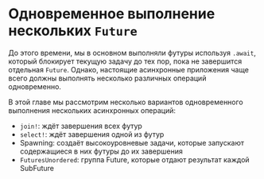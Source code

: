 # Одновременное выполнение нескольких `Future`

До этого времени, мы в основном выполняли футуры используя `.await`, который блокирует текущую задачу до тех пор, пока не завершится отдельная `Future`. Однако, настоящие асинхронные приложения чаще всего должны выполнять несколько различных операций одновременно.

В этой главе мы рассмотрим несколько вариантов одновременного выполнения нескольких асинхронных операций:

- `join!`: ждёт завершения всех футур
- `select!`: ждёт завершения одной из футур
- Spawning: создаёт высокоуровневые задачи, которые запускают содержащиеся в них футуры до их завершения
- `FuturesUnordered`: группа Future, которые отдают результат каждой SubFuture
